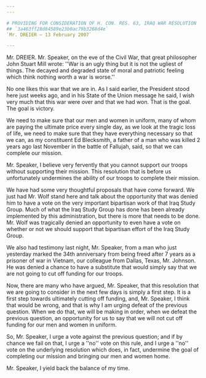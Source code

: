 ```yaml
---
---

# PROVIDING FOR CONSIDERATION OF H. CON. RES. 63, IRAQ WAR RESOLUTION
## `3a463ff28d84589e23b0ac79b3268d4e`
`Mr. DREIER — 13 February 2007`

---
```



Mr. DREIER. Mr. Speaker, on the eve of the Civil War, that great 
philosopher John Stuart Mill wrote: ''War is an ugly thing but it is 
not the ugliest of things. The decayed and degraded state of moral and 
patriotic feeling which think nothing worth a war is worse.''

No one likes this war that we are in. As I said earlier, the 
President stood here just weeks ago, and in his State of the Union 
message he said, I wish very much that this war were over and that we 
had won. That is the goal. The goal is victory.

We need to make sure that our men and women in uniform, many of whom 
are paying the ultimate price every single day, as we look at the 
tragic loss of life, we need to make sure that they have everything 
necessary so that we can, as my constituent Ed Blecksmith, a father of 
a man who was killed 2 years ago last November in the battle of 
Fallujah, said, so that we can complete our mission.

Mr. Speaker, I believe very fervently that you cannot support our 
troops without supporting their mission. This resolution that is before 
us unfortunately undermines the ability of our troops to complete their 
mission.

We have had some very thoughtful proposals that have come forward. We 
just had Mr. Wolf stand here and talk about the opportunity that was 
denied him to have a vote on the very important bipartisan work of that 
Iraq Study Group. Much of what the Iraq Study Group has done has been 
already implemented by this administration, but there is more that 
needs to be done. Mr. Wolf was tragically denied an opportunity to even 
have a vote on whether or not we should support that bipartisan effort 
of the Iraq Study Group.

We also had testimony last night, Mr. Speaker, from a man who just 
yesterday marked the 34th anniversary from being freed after 7 years as 
a prisoner of war in Vietnam, our colleague from Dallas, Texas, Mr. 
Johnson. He was denied a chance to have a substitute that would simply 
say that we are not going to cut off funding for our troops.

Now, there are many who have argued, Mr. Speaker, that this 
resolution that we are going to consider in the next few days is simply 
a first step. It is a first step towards ultimately cutting off 
funding, and, Mr. Speaker, I think that would be wrong, and that is why 
I am urging defeat of the previous question. When we do that, we will 
be making in order, when we defeat the previous question, an 
opportunity for us to say that we will not cut off funding for our men 
and women in uniform.

So, Mr. Speaker, I urge a vote against the previous question; and if 
by chance we fail on that, I urge a ''no'' vote on this rule, and I 
urge a ''no'' vote on the underlying resolution which does, in fact, 
undermine the goal of completing our mission and bringing our men and 
women home.

Mr. Speaker, I yield back the balance of my time.

